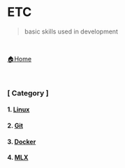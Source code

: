 # ETC

> basic skills used in development

<br>

[🏠Home](https://github.com/batboy118/Study_Note)

<br>

### [ Category ]

#### 1. [Linux](Linux/README.md)

#### 2. [Git](Git/README.md)

#### 3. [Docker](Docker/README.md)

#### 4. [MLX](MLX/README.md)

